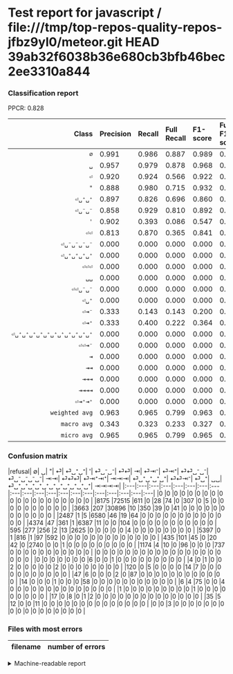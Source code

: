 # Test report for javascript / file:///tmp/top-repos-quality-repos-jfbz9yl0/meteor.git HEAD 39ab32f6038b36e680cb3bfb46bec2ee3310a844

### Classification report

PPCR: 0.828

| Class | Precision | Recall | Full Recall | F1-score | Full F1-score | Support | Full Support | PPCR |
|------:|:----------|:-------|:------------|:---------|:---------|:--------|:-------------|:-----|
| `∅` | 0.991| 0.986| 0.887| 0.989| 0.936| 73540| 81715| 0.900 |
| `␣` | 0.957| 0.979| 0.878| 0.968| 0.916| 31543| 35206| 0.896 |
| `⏎` | 0.920| 0.924| 0.566| 0.922| 0.701| 6911| 11285| 0.612 |
| `"` | 0.888| 0.980| 0.715| 0.932| 0.792| 6715| 9202| 0.730 |
| `⏎␣⁺␣⁺` | 0.897| 0.826| 0.696| 0.860| 0.784| 3177| 3772| 0.842 |
| `⏎␣⁻␣⁻` | 0.858| 0.929| 0.810| 0.892| 0.833| 2949| 3384| 0.871 |
| `'` | 0.902| 0.393| 0.086| 0.547| 0.157| 1507| 6904| 0.218 |
| `⏎⏎` | 0.813| 0.870| 0.365| 0.841| 0.504| 847| 2021| 0.419 |
| `⏎␣⁻␣⁻␣⁻␣⁻` | 0.000| 0.000| 0.000| 0.000| 0.000| 95| 142| 0.669 |
| `⏎␣⁺␣⁺␣⁺␣⁺` | 0.000| 0.000| 0.000| 0.000| 0.000| 83| 89| 0.933 |
| `⏎⏎⏎` | 0.000| 0.000| 0.000| 0.000| 0.000| 59| 73| 0.808 |
| `␣␣` | 0.000| 0.000| 0.000| 0.000| 0.000| 28| 63| 0.444 |
| `⏎⏎␣⁻␣⁻` | 0.000| 0.000| 0.000| 0.000| 0.000| 26| 146| 0.178 |
| `⏎␣⁺` | 0.000| 0.000| 0.000| 0.000| 0.000| 11| 28| 0.393 |
| `⏎⇥⁻` | 0.333| 0.143| 0.143| 0.200| 0.200| 7| 7| 1.000 |
| `⏎⇥⁺` | 0.333| 0.400| 0.222| 0.364| 0.267| 5| 9| 0.556 |
| `⏎␣⁺␣⁺␣⁺␣⁺␣⁺␣⁺␣⁺␣⁺␣⁺␣⁺␣⁺` | 0.000| 0.000| 0.000| 0.000| 0.000| 3| 3| 1.000 |
| `⏎⏎⇥⁻` | 0.000| 0.000| 0.000| 0.000| 0.000| 1| 2| 0.500 |
| `⇥` | 0.000| 0.000| 0.000| 0.000| 0.000| 0| 0| 0.000 |
| `⇥⇥` | 0.000| 0.000| 0.000| 0.000| 0.000| 0| 0| 0.000 |
| `⇥⇥⇥` | 0.000| 0.000| 0.000| 0.000| 0.000| 0| 0| 0.000 |
| `⇥⇥⇥⇥` | 0.000| 0.000| 0.000| 0.000| 0.000| 0| 0| 0.000 |
| `⏎⇥⁺⇥⁺` | 0.000| 0.000| 0.000| 0.000| 0.000| 0| 0| 0.000 |
| `weighted avg` | 0.963| 0.965| 0.799| 0.963| 0.856| 127507| 154051| 0.828 |
| `macro avg` | 0.343| 0.323| 0.233| 0.327| 0.265| 127507| 154051| 0.828 |
| `micro avg` | 0.965| 0.965| 0.799| 0.965| 0.874| 127507| 154051| 0.828 |

### Confusion matrix

|refusal|  ∅| ␣| "| ⏎| ⏎␣⁺␣⁺| '| ⏎␣⁻␣⁻| ⏎⏎| ⇥| ⏎⇥⁻| ⏎⇥⁺| ⏎⏎␣⁻␣⁻| ⏎␣⁻␣⁻␣⁻␣⁻| ⇥⇥| ⏎⏎⏎| ⏎⇥⁺⇥⁺| ⇥⇥⇥| ⏎␣⁺␣⁺␣⁺␣⁺| ⏎⏎⇥⁻| ⏎␣⁺| ␣␣| ⏎␣⁺␣⁺␣⁺␣⁺␣⁺␣⁺␣⁺␣⁺␣⁺␣⁺␣⁺| ⇥⇥⇥⇥| 
|:---|:---|:---|:---|:---|:---|:---|:---|:---|:---|:---|:---|:---|:---|:---|:---|:---|:---|:---|:---|
|0 |0 |0 |0 |0 |0 |0 |0 |0 |0 |0 |0 |0 |0 |0 |0 |0 |0 |0 |0 |
|8175 |72515 |611 |0 |28 |74 |0 |307 |0 |5 |0 |0 |0 |0 |0 |0 |0 |0 |0 |0 |
|3663 |207 |30896 |10 |350 |39 |0 |41 |0 |0 |0 |0 |0 |0 |0 |0 |0 |0 |0 |0 |
|2487 |1 |5 |6580 |46 |19 |64 |0 |0 |0 |0 |0 |0 |0 |0 |0 |0 |0 |0 |0 |
|4374 |47 |361 |1 |6387 |11 |0 |0 |104 |0 |0 |0 |0 |0 |0 |0 |0 |0 |0 |0 |
|595 |277 |256 |2 |13 |2625 |0 |0 |0 |0 |0 |4 |0 |0 |0 |0 |0 |0 |0 |0 |
|5397 |0 |1 |816 |1 |97 |592 |0 |0 |0 |0 |0 |0 |0 |0 |0 |0 |0 |0 |0 |
|435 |101 |45 |0 |20 |42 |0 |2740 |0 |0 |1 |0 |0 |0 |0 |0 |0 |0 |0 |0 |
|1174 |4 |10 |0 |96 |0 |0 |0 |737 |0 |0 |0 |0 |0 |0 |0 |0 |0 |0 |0 |
|0 |0 |0 |0 |0 |0 |0 |0 |0 |0 |0 |0 |0 |0 |0 |0 |0 |0 |0 |0 |
|0 |0 |0 |0 |0 |0 |0 |6 |0 |0 |1 |0 |0 |0 |0 |0 |0 |0 |0 |0 |
|4 |0 |1 |0 |0 |2 |0 |0 |0 |0 |0 |2 |0 |0 |0 |0 |0 |0 |0 |0 |
|120 |0 |5 |0 |0 |0 |0 |14 |7 |0 |0 |0 |0 |0 |0 |0 |0 |0 |0 |0 |
|47 |6 |0 |0 |0 |2 |0 |87 |0 |0 |0 |0 |0 |0 |0 |0 |0 |0 |0 |0 |
|14 |0 |0 |0 |1 |0 |0 |0 |58 |0 |0 |0 |0 |0 |0 |0 |0 |0 |0 |0 |
|6 |4 |75 |0 |0 |4 |0 |0 |0 |0 |0 |0 |0 |0 |0 |0 |0 |0 |0 |0 |
|1 |0 |0 |0 |0 |0 |0 |0 |0 |0 |1 |0 |0 |0 |0 |0 |0 |0 |0 |0 |
|17 |0 |8 |0 |1 |2 |0 |0 |0 |0 |0 |0 |0 |0 |0 |0 |0 |0 |0 |0 |
|35 |5 |12 |0 |0 |11 |0 |0 |0 |0 |0 |0 |0 |0 |0 |0 |0 |0 |0 |0 |
|0 |0 |3 |0 |0 |0 |0 |0 |0 |0 |0 |0 |0 |0 |0 |0 |0 |0 |0 |0 |

### Files with most errors

| filename | number of errors|
|:----:|:-----|

<details>
    <summary>Machine-readable report</summary>
```json
{
  "cl_report": {"\"": {"f1-score": 0.9317473803455112, "precision": 0.8881090565528411, "recall": 0.9798957557706627, "support": 6715}, "\u0027": {"f1-score": 0.5473878871937123, "precision": 0.9024390243902439, "recall": 0.3928334439283344, "support": 1507}, "macro avg": {"f1-score": 0.3267020946481699, "precision": 0.3431588479990171, "recall": 0.32307935135267024, "support": 127507}, "micro avg": {"f1-score": 0.9652411240167207, "precision": 0.9652411240167207, "recall": 0.9652411240167207, "support": 127507}, "weighted avg": {"f1-score": 0.9628169702058582, "precision": 0.9632280680731179, "recall": 0.9652411240167207, "support": 127507}, "\u21e5": {"f1-score": 0.0, "precision": 0.0, "recall": 0.0, "support": 0}, "\u21e5\u21e5": {"f1-score": 0.0, "precision": 0.0, "recall": 0.0, "support": 0}, "\u21e5\u21e5\u21e5": {"f1-score": 0.0, "precision": 0.0, "recall": 0.0, "support": 0}, "\u21e5\u21e5\u21e5\u21e5": {"f1-score": 0.0, "precision": 0.0, "recall": 0.0, "support": 0}, "\u2205": {"f1-score": 0.9885690526014437, "precision": 0.9910888788661555, "recall": 0.9860620070709818, "support": 73540}, "\u23ce": {"f1-score": 0.9220441749675184, "precision": 0.9199193432233904, "recall": 0.9241788453190566, "support": 6911}, "\u23ce\u21e5\u207a": {"f1-score": 0.3636363636363636, "precision": 0.3333333333333333, "recall": 0.4, "support": 5}, "\u23ce\u21e5\u207a\u21e5\u207a": {"f1-score": 0.0, "precision": 0.0, "recall": 0.0, "support": 0}, "\u23ce\u21e5\u207b": {"f1-score": 0.2, "precision": 0.3333333333333333, "recall": 0.14285714285714285, "support": 7}, "\u23ce\u23ce": {"f1-score": 0.8408442669709071, "precision": 0.8134657836644592, "recall": 0.8701298701298701, "support": 847}, "\u23ce\u23ce\u21e5\u207b": {"f1-score": 0.0, "precision": 0.0, "recall": 0.0, "support": 1}, "\u23ce\u23ce\u23ce": {"f1-score": 0.0, "precision": 0.0, "recall": 0.0, "support": 59}, "\u23ce\u23ce\u2423\u207b\u2423\u207b": {"f1-score": 0.0, "precision": 0.0, "recall": 0.0, "support": 26}, "\u23ce\u2423\u207a": {"f1-score": 0.0, "precision": 0.0, "recall": 0.0, "support": 11}, "\u23ce\u2423\u207a\u2423\u207a": {"f1-score": 0.8599508599508601, "precision": 0.8965163934426229, "recall": 0.826251180358829, "support": 3177}, "\u23ce\u2423\u207a\u2423\u207a\u2423\u207a\u2423\u207a": {"f1-score": 0.0, "precision": 0.0, "recall": 0.0, "support": 83}, "\u23ce\u2423\u207a\u2423\u207a\u2423\u207a\u2423\u207a\u2423\u207a\u2423\u207a\u2423\u207a\u2423\u207a\u2423\u207a\u2423\u207a\u2423\u207a": {"f1-score": 0.0, "precision": 0.0, "recall": 0.0, "support": 3}, "\u23ce\u2423\u207b\u2423\u207b": {"f1-score": 0.8919270833333333, "precision": 0.8575899843505478, "recall": 0.9291285181417429, "support": 2949}, "\u23ce\u2423\u207b\u2423\u207b\u2423\u207b\u2423\u207b": {"f1-score": 0.0, "precision": 0.0, "recall": 0.0, "support": 95}, "\u2423": {"f1-score": 0.9680411079082591, "precision": 0.9568583728204652, "recall": 0.9794883175347938, "support": 31543}, "\u2423\u2423": {"f1-score": 0.0, "precision": 0.0, "recall": 0.0, "support": 28}},
  "cl_report_full": {"\"": {"f1-score": 0.7922461019806153, "precision": 0.8881090565528411, "recall": 0.7150619430558575, "support": 9202}, "\u0027": {"f1-score": 0.1566137566137566, "precision": 0.9024390243902439, "recall": 0.08574739281575898, "support": 6904}, "macro avg": {"f1-score": 0.2647101900770577, "precision": 0.3431588479990171, "recall": 0.2333536260724691, "support": 154051}, "micro avg": {"f1-score": 0.8742426072070408, "precision": 0.9652411240167207, "recall": 0.7989237330494446, "support": 154051}, "weighted avg": {"f1-score": 0.8557182792072251, "precision": 0.9567687583096356, "recall": 0.7989237330494446, "support": 154051}, "\u21e5": {"f1-score": 0.0, "precision": 0.0, "recall": 0.0, "support": 0}, "\u21e5\u21e5": {"f1-score": 0.0, "precision": 0.0, "recall": 0.0, "support": 0}, "\u21e5\u21e5\u21e5": {"f1-score": 0.0, "precision": 0.0, "recall": 0.0, "support": 0}, "\u21e5\u21e5\u21e5\u21e5": {"f1-score": 0.0, "precision": 0.0, "recall": 0.0, "support": 0}, "\u2205": {"f1-score": 0.936390284216371, "precision": 0.9910888788661555, "recall": 0.8874135715596891, "support": 81715}, "\u23ce": {"f1-score": 0.7007899934167215, "precision": 0.9199193432233904, "recall": 0.5659725299069561, "support": 11285}, "\u23ce\u21e5\u207a": {"f1-score": 0.26666666666666666, "precision": 0.3333333333333333, "recall": 0.2222222222222222, "support": 9}, "\u23ce\u21e5\u207a\u21e5\u207a": {"f1-score": 0.0, "precision": 0.0, "recall": 0.0, "support": 0}, "\u23ce\u21e5\u207b": {"f1-score": 0.2, "precision": 0.3333333333333333, "recall": 0.14285714285714285, "support": 7}, "\u23ce\u23ce": {"f1-score": 0.5035872907413734, "precision": 0.8134657836644592, "recall": 0.36467095497278573, "support": 2021}, "\u23ce\u23ce\u21e5\u207b": {"f1-score": 0.0, "precision": 0.0, "recall": 0.0, "support": 2}, "\u23ce\u23ce\u23ce": {"f1-score": 0.0, "precision": 0.0, "recall": 0.0, "support": 73}, "\u23ce\u23ce\u2423\u207b\u2423\u207b": {"f1-score": 0.0, "precision": 0.0, "recall": 0.0, "support": 146}, "\u23ce\u2423\u207a": {"f1-score": 0.0, "precision": 0.0, "recall": 0.0, "support": 28}, "\u23ce\u2423\u207a\u2423\u207a": {"f1-score": 0.7835820895522387, "precision": 0.8965163934426229, "recall": 0.6959172852598091, "support": 3772}, "\u23ce\u2423\u207a\u2423\u207a\u2423\u207a\u2423\u207a": {"f1-score": 0.0, "precision": 0.0, "recall": 0.0, "support": 89}, "\u23ce\u2423\u207a\u2423\u207a\u2423\u207a\u2423\u207a\u2423\u207a\u2423\u207a\u2423\u207a\u2423\u207a\u2423\u207a\u2423\u207a\u2423\u207a": {"f1-score": 0.0, "precision": 0.0, "recall": 0.0, "support": 3}, "\u23ce\u2423\u207b\u2423\u207b": {"f1-score": 0.832953336373309, "precision": 0.8575899843505478, "recall": 0.8096926713947991, "support": 3384}, "\u23ce\u2423\u207b\u2423\u207b\u2423\u207b\u2423\u207b": {"f1-score": 0.0, "precision": 0.0, "recall": 0.0, "support": 142}, "\u2423": {"f1-score": 0.9155048522112749, "precision": 0.9568583728204652, "recall": 0.877577685621769, "support": 35206}, "\u2423\u2423": {"f1-score": 0.0, "precision": 0.0, "recall": 0.0, "support": 63}},
  "ppcr": 0.8276934262030107
}
```
</details>
